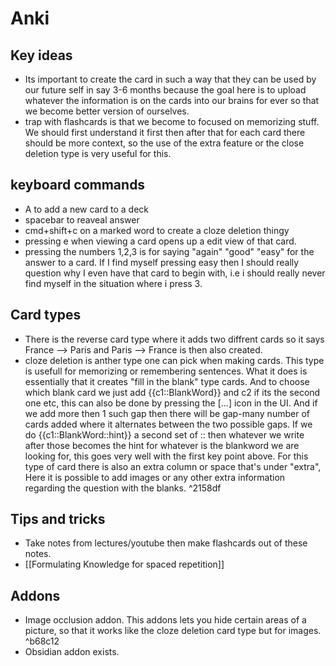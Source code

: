 # Anki

## Key ideas
- Its important to create the card in such a way that they can be used by our future self in say 3-6 months because the goal here is to upload whatever the information is on the cards into our brains for ever so that we become better version of ourselves. 
- trap with flashcards is that we become to focused on memorizing stuff. We should first understand it first then after that for each card there should be more context, so the use of the extra feature or the close deletion type is very useful for this.

## keyboard commands
- A to add a new card to a deck
- spacebar to reaveal answer
- cmd+shift+c on a marked word to create a cloze deletion thingy
- pressing e when viewing a card opens up a edit view of that card. 
- pressing the numbers 1,2,3 is for saying "again" "good" "easy" for the answer to a card. If I find myself pressing easy then I should really question why I even have that card to begin with, i.e i should really never find myself in the situation where i press 3.

## Card types
- There is the reverse card type where it adds two diffrent cards so it says France --> Paris and Paris --> France is then also created. 
- cloze deletion is anther type one can pick when making cards. This type is usefull for memorizing or remembering sentences. What it does is essentially that it creates "fill in the blank" type cards. And to choose which blank card we just add {{c1::BlankWord}} and c2 if its the second one etc, this can also be done by pressing the [...] icon in the UI. And if we add more then 1 such gap then there will be gap-many number of cards added where it alternates between the two possible gaps. If we do {{c1::BlankWord::hint}} a second set of :: then whatever we write after those becomes the hint for whatever is the blankword we are looking for, this goes very well with the first key point above. For this type of card there is also an extra column or space that's under "extra", Here it is possible to add images or any other extra information regarding the question with the blanks. ^2158df

## Tips and tricks
- Take notes from lectures/youtube then make flashcards out of these notes. 
- [[Formulating Knowledge for spaced repetition]]
## Addons
- Image occlusion addon. This addons lets you hide certain areas of a picture, so that it works like the cloze deletion card type but for images.  ^b68c12
- Obsidian addon exists.